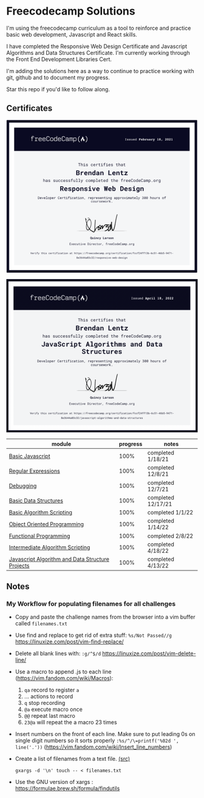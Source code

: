 # Freecodecamp Solutions

I'm using the freecodecamp curriculum as a tool to reinforce and practice basic web development, Javascript and React skills.

I have completed the Responsive Web Design Certificate and Javascript Algorithms and Data Structures Certificate. I'm currently working through the Front End Development Libraries Cert.

I'm adding the solutions here as a way to continue to practice working with git,
github and to document my progress. 

Star this repo if you'd like to follow along. 

## Certificates 

[<img
src="https://github.com/blentz100/freecodecamp-solutions/blob/main/images/responsive_cert.png?raw=true"
alt="drawing" width="700"/>](https://freecodecamp.org/certification/fccf24ff13b-6c51-46b5-9471-8e3644a03c32/responsive-web-design)

[<img
src="https://github.com/blentz100/freecodecamp-solutions/blob/main/images/fcc_js_cert.png?raw=true"
alt="drawing" width="700"/>](https://www.freecodecamp.org/certification/fccf24ff13b-6c51-46b5-9471-8e3644a03c32/javascript-algorithms-and-data-structures)

| module | progress | notes
| --- | --- | --- 
| [Basic Javascript](https://github.com/blentz100/freecodecamp-solutions/tree/main/Javascript%20Algorithms%20and%20Data%20Structures/Basic%20Javascript) | 100%  | completed 1/18/21 |
| [Regular Expressions](https://github.com/blentz100/freecodecamp-solutions/tree/main/Javascript%20Algorithms%20and%20Data%20Structures/Regular%20Expressions) | 100%  | completed 12/8/21 |
| [Debugging](https://github.com/blentz100/freecodecamp-solutions/tree/main/Javascript%20Algorithms%20and%20Data%20Structures/Debugging) | 100%  | completed 12/7/21 |
| [Basic Data Structures](https://github.com/blentz100/freecodecamp-solutions/tree/main/Javascript%20Algorithms%20and%20Data%20Structures/Basic%20Data%20Structures) | 100% | completed 12/17/21 |
| [Basic Algorithm Scripting](https://github.com/blentz100/freecodecamp-solutions/tree/main/Javascript%20Algorithms%20and%20Data%20Structures/Basic%20Algorithm%20Scripting) | 100%  | completed 1/1/22 |
| [Object Oriented Programming](https://github.com/blentz100/freecodecamp-solutions/tree/main/Javascript%20Algorithms%20and%20Data%20Structures/Object%20Oriented%20Programming) | 100% | completed 1/14/22 |
| [Functional Programming](https://www.freecodecamp.org/learn/javascript-algorithms-and-data-structures/#functional-programming) | 100%  | completed 2/8/22 |
| [Intermediate Algorithm Scripting](https://www.freecodecamp.org/learn/javascript-algorithms-and-data-structures/#intermediate-algorithm-scripting) | 100% | completed 4/18/22 |
| [Javascript Algorithm and Data Structure Projects](https://www.freecodecamp.org/learn/javascript-algorithms-and-data-structures/#javascript-algorithms-and-data-structures-projects) | 100% | completed 4/13/22 |



## Notes

### My Workflow for populating filenames for all challenges

- Copy and paste the challenge names from the browser into a vim buffer called ```filenames.txt```
- Use find and replace to get rid of extra stuff: ```%s/Not Passed//g``` https://linuxize.com/post/vim-find-replace/
- Delete all blank lines with: ```:g/^$/d``` https://linuxize.com/post/vim-delete-line/
- Use a macro to append .js to each line (https://vim.fandom.com/wiki/Macros): 
    1. ```qa``` record to register ```a```
    1. ... actions to record
    1. ```q``` stop recording
    1. ```@a``` execute macro once
    1. ```@@``` repeat last macro
    1. ```23@a``` will repeat the a macro 23 times


- Insert numbers on the front of each line. Make sure to put leading 0s on single digit numbers so it sorts properly
```:%s/^/\=printf('%02d ', line('.'))``` (https://vim.fandom.com/wiki/Insert_line_numbers)


- Create a list of filenames from a text file. [(src)](https://unix.stackexchange.com/questions/456632/create-files-from-a-list-of-text-files) 
  ```console
  gxargs -d '\n' touch -- < filenames.txt
  ```
- Use the GNU version of xargs : https://formulae.brew.sh/formula/findutils
